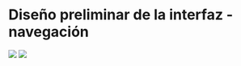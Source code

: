 # Diseño preliminar de la interfaz - navegación

<img src="http://yuml.me/diagram/scruffy/activity/(start)->(auth)->(Catálogo de comercios o productos o precios)->(productos al carro y finnalizar compra)->(end)" >

<img src="http://yuml.me/diagram/scruffy/activity/(start)->(Boil Kettle)->(end)" >


